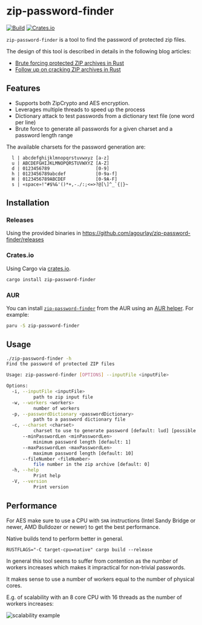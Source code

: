 # zip-password-finder
[![Build](https://github.com/agourlay/zip-password-finder/actions/workflows/ci.yml/badge.svg)](https://github.com/agourlay/zip-password-finder/actions/workflows/ci.yml)
[![Crates.io](https://img.shields.io/crates/v/zip-password-finder.svg)](https://crates.io/crates/zip-password-finder)

`zip-password-finder` is a tool to find the password of protected zip files.

The design of this tool is described in details in the following blog articles:
- [Brute forcing protected ZIP archives in Rust](https://agourlay.github.io/brute-forcing-protected-zip-rust/)
- [Follow up on cracking ZIP archives in Rust](https://agourlay.github.io/follow-up-cracking-zip-rust/)

## Features

- Supports both ZipCrypto and AES encryption.
- Leverages multiple threads to speed up the process
- Dictionary attack to test passwords from a dictionary text file (one word per line)
- Brute force to generate all passwords for a given charset and a password length range

The available charsets for the password generation are:

```
  l | abcdefghijklmnopqrstuvwxyz [a-z]
  u | ABCDEFGHIJKLMNOPQRSTUVWXYZ [A-Z]
  d | 0123456789                 [0-9]
  h | 0123456789abcdef           [0-9a-f]
  H | 0123456789ABCDEF           [0-9A-F]
  s | «space»!"#$%&'()*+,-./:;<=>?@[\]^_`{|}~
```
## Installation

### Releases

Using the provided binaries in https://github.com/agourlay/zip-password-finder/releases

### Crates.io

Using Cargo via [crates.io](https://crates.io/crates/zip-password-finder).

```bash
cargo install zip-password-finder
```

### AUR

You can install [`zip-password-finder`](https://aur.archlinux.org/packages?O=0&K=zip-password-finder) from the AUR using an [AUR helper](https://wiki.archlinux.org/title/AUR_helpers). For example:

```bash
paru -S zip-password-finder
```

## Usage

```bash
./zip-password-finder -h
Find the password of protected ZIP files

Usage: zip-password-finder [OPTIONS] --inputFile <inputFile>

Options:
  -i, --inputFile <inputFile>
          path to zip input file
  -w, --workers <workers>
          number of workers
  -p, --passwordDictionary <passwordDictionary>
          path to a password dictionary file
  -c, --charset <charset>
          charset to use to generate password [default: lud] [possible values: l, u, d, h, H, s]
      --minPasswordLen <minPasswordLen>
          minimum password length [default: 1]
      --maxPasswordLen <maxPasswordLen>
          maximum password length [default: 10]
      --fileNumber <fileNumber>
          file number in the zip archive [default: 0]
  -h, --help
          Print help
  -V, --version
          Print version
```

## Performance

For AES make sure to use a CPU with `SHA` instructions (Intel Sandy Bridge or newer, AMD Bulldozer or newer) to get the best performance.

Native builds tend to perform better in general.

```RUSTFLAGS="-C target-cpu=native" cargo build --release```

In general this tool seems to suffer from contention as the number of workers increases which makes it impractical for non-trivial passwords.

It makes sense to use a number of workers equal to the number of physical cores.

E.g. of scalability with an 8 core CPU with 16 threads as the number of workers increases:

![scalability example](finder-8-16.jpg "Scalability example")
